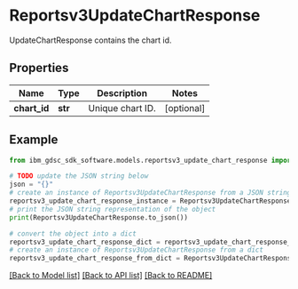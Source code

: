 # Reportsv3UpdateChartResponse

UpdateChartResponse contains the chart id.

## Properties

Name | Type | Description | Notes
------------ | ------------- | ------------- | -------------
**chart_id** | **str** | Unique chart ID. | [optional] 

## Example

```python
from ibm_gdsc_sdk_software.models.reportsv3_update_chart_response import Reportsv3UpdateChartResponse

# TODO update the JSON string below
json = "{}"
# create an instance of Reportsv3UpdateChartResponse from a JSON string
reportsv3_update_chart_response_instance = Reportsv3UpdateChartResponse.from_json(json)
# print the JSON string representation of the object
print(Reportsv3UpdateChartResponse.to_json())

# convert the object into a dict
reportsv3_update_chart_response_dict = reportsv3_update_chart_response_instance.to_dict()
# create an instance of Reportsv3UpdateChartResponse from a dict
reportsv3_update_chart_response_from_dict = Reportsv3UpdateChartResponse.from_dict(reportsv3_update_chart_response_dict)
```
[[Back to Model list]](../README.md#documentation-for-models) [[Back to API list]](../README.md#documentation-for-api-endpoints) [[Back to README]](../README.md)


